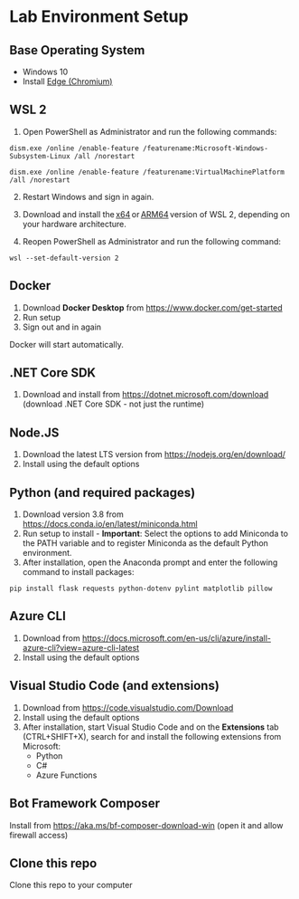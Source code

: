 # Lab Environment Setup

## Base Operating System

- Windows 10
- Install [Edge (Chromium)](https://microsoft.com/edge)

## WSL 2 

1. Open PowerShell as Administrator and run the following commands: 

```
dism.exe /online /enable-feature /featurename:Microsoft-Windows-Subsystem-Linux /all /norestart 

dism.exe /online /enable-feature /featurename:VirtualMachinePlatform /all /norestart
```

2. Restart Windows and sign in again. 

3. Download and install the [x64](https://wslstorestorage.blob.core.windows.net/wslblob/wsl_update_x64.msi) or [ARM64](https://wslstorestorage.blob.core.windows.net/wslblob/wsl_update_arm64.msi) version of WSL 2, depending on your hardware architecture. 

4. Reopen PowerShell as Administrator and run the following command: 

```
wsl --set-default-version 2 
```
 

## Docker 

1. Download **Docker Desktop** from https://www.docker.com/get-started 
2. Run setup
3. Sign out and in again

Docker will start automatically.

## .NET Core SDK 

1. Download and install from https://dotnet.microsoft.com/download (download .NET Core SDK - not just the runtime)

## Node.JS 

1. Download the latest LTS version from https://nodejs.org/en/download/ 
2. Install using the default options

## Python (and required packages) 

1. Download version 3.8 from https://docs.conda.io/en/latest/miniconda.html 
2. Run setup to install - **Important**: Select the options to add Miniconda to the PATH variable and to register Miniconda as the default Python environment.
3. After installation, open the Anaconda prompt and enter the following command to install packages: 

```
pip install flask requests python-dotenv pylint matplotlib pillow 
```

## Azure CLI 

1. Download from https://docs.microsoft.com/en-us/cli/azure/install-azure-cli?view=azure-cli-latest 
2. Install using the default options 

## Visual Studio Code (and extensions) 

1. Download from https://code.visualstudio.com/Download 
2. Install using the default options 
3. After installation, start Visual Studio Code and on the **Extensions** tab (CTRL+SHIFT+X), search for and install the following extensions from Microsoft:
    - Python
    - C#
    - Azure Functions

## Bot Framework Composer

Install from https://aka.ms/bf-composer-download-win (open it and allow firewall access)

## Clone this repo

Clone this repo to your computer
